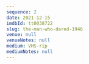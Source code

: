 ```yaml
---
sequence: 2
date: 2021-12-15
imdbId: tt0038722
slug: the-man-who-dared-1946
venue: null
venueNotes: null
medium: VHS-rip
mediumNotes: null
---
```


